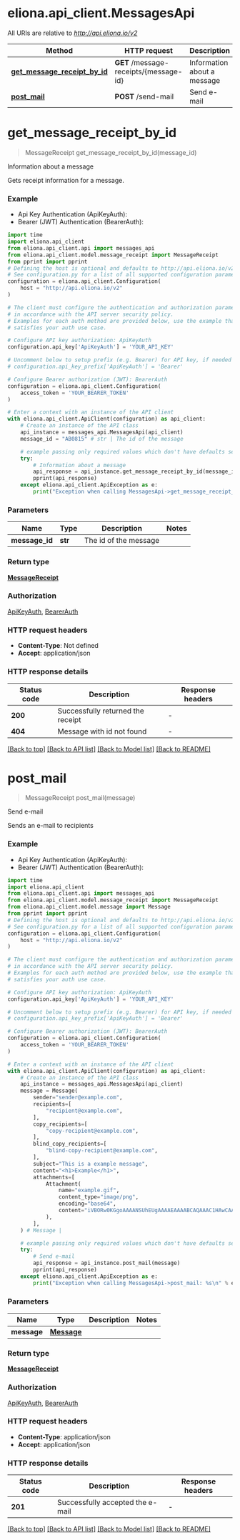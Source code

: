# eliona.api_client.MessagesApi

All URIs are relative to *http://api.eliona.io/v2*

Method | HTTP request | Description
------------- | ------------- | -------------
[**get_message_receipt_by_id**](MessagesApi.md#get_message_receipt_by_id) | **GET** /message-receipts/{message-id} | Information about a message
[**post_mail**](MessagesApi.md#post_mail) | **POST** /send-mail | Send e-mail


# **get_message_receipt_by_id**
> MessageReceipt get_message_receipt_by_id(message_id)

Information about a message

Gets receipt information for a message.

### Example

* Api Key Authentication (ApiKeyAuth):
* Bearer (JWT) Authentication (BearerAuth):

```python
import time
import eliona.api_client
from eliona.api_client.api import messages_api
from eliona.api_client.model.message_receipt import MessageReceipt
from pprint import pprint
# Defining the host is optional and defaults to http://api.eliona.io/v2
# See configuration.py for a list of all supported configuration parameters.
configuration = eliona.api_client.Configuration(
    host = "http://api.eliona.io/v2"
)

# The client must configure the authentication and authorization parameters
# in accordance with the API server security policy.
# Examples for each auth method are provided below, use the example that
# satisfies your auth use case.

# Configure API key authorization: ApiKeyAuth
configuration.api_key['ApiKeyAuth'] = 'YOUR_API_KEY'

# Uncomment below to setup prefix (e.g. Bearer) for API key, if needed
# configuration.api_key_prefix['ApiKeyAuth'] = 'Bearer'

# Configure Bearer authorization (JWT): BearerAuth
configuration = eliona.api_client.Configuration(
    access_token = 'YOUR_BEARER_TOKEN'
)

# Enter a context with an instance of the API client
with eliona.api_client.ApiClient(configuration) as api_client:
    # Create an instance of the API class
    api_instance = messages_api.MessagesApi(api_client)
    message_id = "AB0815" # str | The id of the message

    # example passing only required values which don't have defaults set
    try:
        # Information about a message
        api_response = api_instance.get_message_receipt_by_id(message_id)
        pprint(api_response)
    except eliona.api_client.ApiException as e:
        print("Exception when calling MessagesApi->get_message_receipt_by_id: %s\n" % e)
```


### Parameters

Name | Type | Description  | Notes
------------- | ------------- | ------------- | -------------
 **message_id** | **str**| The id of the message |

### Return type

[**MessageReceipt**](MessageReceipt.md)

### Authorization

[ApiKeyAuth](../README.md#ApiKeyAuth), [BearerAuth](../README.md#BearerAuth)

### HTTP request headers

 - **Content-Type**: Not defined
 - **Accept**: application/json


### HTTP response details

| Status code | Description | Response headers |
|-------------|-------------|------------------|
**200** | Successfully returned the receipt |  -  |
**404** | Message with id not found |  -  |

[[Back to top]](#) [[Back to API list]](../README.md#documentation-for-api-endpoints) [[Back to Model list]](../README.md#documentation-for-models) [[Back to README]](../README.md)

# **post_mail**
> MessageReceipt post_mail(message)

Send e-mail

Sends an e-mail to recipients

### Example

* Api Key Authentication (ApiKeyAuth):
* Bearer (JWT) Authentication (BearerAuth):

```python
import time
import eliona.api_client
from eliona.api_client.api import messages_api
from eliona.api_client.model.message_receipt import MessageReceipt
from eliona.api_client.model.message import Message
from pprint import pprint
# Defining the host is optional and defaults to http://api.eliona.io/v2
# See configuration.py for a list of all supported configuration parameters.
configuration = eliona.api_client.Configuration(
    host = "http://api.eliona.io/v2"
)

# The client must configure the authentication and authorization parameters
# in accordance with the API server security policy.
# Examples for each auth method are provided below, use the example that
# satisfies your auth use case.

# Configure API key authorization: ApiKeyAuth
configuration.api_key['ApiKeyAuth'] = 'YOUR_API_KEY'

# Uncomment below to setup prefix (e.g. Bearer) for API key, if needed
# configuration.api_key_prefix['ApiKeyAuth'] = 'Bearer'

# Configure Bearer authorization (JWT): BearerAuth
configuration = eliona.api_client.Configuration(
    access_token = 'YOUR_BEARER_TOKEN'
)

# Enter a context with an instance of the API client
with eliona.api_client.ApiClient(configuration) as api_client:
    # Create an instance of the API class
    api_instance = messages_api.MessagesApi(api_client)
    message = Message(
        sender="sender@example.com",
        recipients=[
            "recipient@example.com",
        ],
        copy_recipients=[
            "copy-recipient@example.com",
        ],
        blind_copy_recipients=[
            "blind-copy-recipient@example.com",
        ],
        subject="This is a example message",
        content="<h1>Example</h1>",
        attachments=[
            Attachment(
                name="example.gif",
                content_type="image/png",
                encoding="base64",
                content="iVBORw0KGgoAAAANSUhEUgAAAAEAAAABCAQAAAC1HAwCAAAAC0lEQVR42mNk+A8AAQUBAScY42YAAAAASUVORK5CYII=",
            ),
        ],
    ) # Message | 

    # example passing only required values which don't have defaults set
    try:
        # Send e-mail
        api_response = api_instance.post_mail(message)
        pprint(api_response)
    except eliona.api_client.ApiException as e:
        print("Exception when calling MessagesApi->post_mail: %s\n" % e)
```


### Parameters

Name | Type | Description  | Notes
------------- | ------------- | ------------- | -------------
 **message** | [**Message**](Message.md)|  |

### Return type

[**MessageReceipt**](MessageReceipt.md)

### Authorization

[ApiKeyAuth](../README.md#ApiKeyAuth), [BearerAuth](../README.md#BearerAuth)

### HTTP request headers

 - **Content-Type**: application/json
 - **Accept**: application/json


### HTTP response details

| Status code | Description | Response headers |
|-------------|-------------|------------------|
**201** | Successfully accepted the e-mail |  -  |

[[Back to top]](#) [[Back to API list]](../README.md#documentation-for-api-endpoints) [[Back to Model list]](../README.md#documentation-for-models) [[Back to README]](../README.md)

